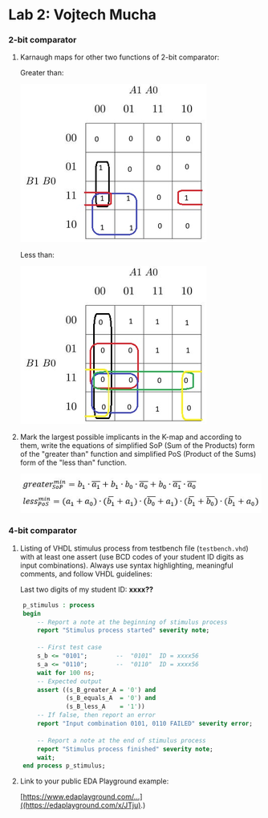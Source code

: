 # Lab 2: Vojtech Mucha

### 2-bit comparator

1. Karnaugh maps for other two functions of 2-bit comparator:

   Greater than:

   ![K-maps](https://github.com/mucha006/digital-electronics-1/blob/main/02-logic/cv_2_b_vetsi_a.jpg)

   Less than:

   ![K-maps](https://github.com/mucha006/digital-electronics-1/blob/main/02-logic/cv_2_b_mensi_a.jpg)

2. Mark the largest possible implicants in the K-map and according to them, write the equations of simplified SoP (Sum of the Products) form of the "greater than" function and simplified PoS (Product of the Sums) form of the "less than" function.

   ![Logic functions](https://github.com/mucha006/digital-electronics-1/blob/main/02-logic/cv_2_rce.JPG)

### 4-bit comparator

1. Listing of VHDL stimulus process from testbench file (`testbench.vhd`) with at least one assert (use BCD codes of your student ID digits as input combinations). Always use syntax highlighting, meaningful comments, and follow VHDL guidelines:

   Last two digits of my student ID: **xxxx??**

```vhdl
    p_stimulus : process
    begin
        -- Report a note at the beginning of stimulus process
        report "Stimulus process started" severity note;

        -- First test case
        s_b <= "0101";        --  "0101"  ID = xxxx56
        s_a <= "0110";        --  "0110"  ID = xxxx56
        wait for 100 ns;
        -- Expected output
        assert ((s_B_greater_A = '0') and
                (s_B_equals_A  = '0') and
                (s_B_less_A    = '1'))
        -- If false, then report an error
        report "Input combination 0101, 0110 FAILED" severity error;

        -- Report a note at the end of stimulus process
        report "Stimulus process finished" severity note;
        wait;
    end process p_stimulus;
```

2. Link to your public EDA Playground example:

   [https://www.edaplayground.com/...]((https://edaplayground.com/x/JTju).)
